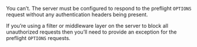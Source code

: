 You can’t. The server must be configured to respond to the preflight `OPTIONS` request without any authentication headers being present.

If you’re using a filter or middleware layer on the server to block all unauthorized requests then you’ll need to provide an exception for the preflight `OPTIONS` requests.
